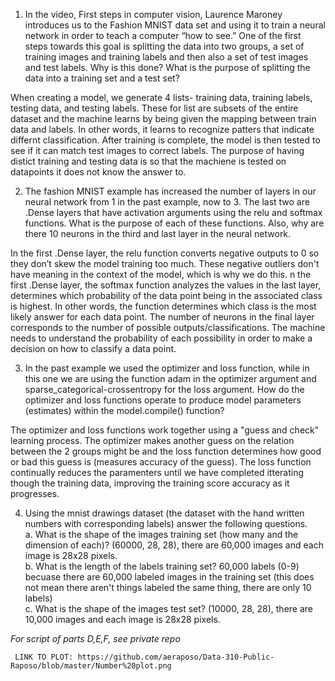 1. In the video, First steps in computer vision, Laurence Maroney introduces us to the Fashion MNIST data set and using it to train a neural network in order to teach a computer “how to see.”  One of the first steps towards this goal is splitting the data into two groups, a set of training images and training labels and then also a set of test images and test labels.  Why is this done?  What is the purpose of splitting the data into a training set and a test set?

When creating a model, we generate 4 lists- training data, training labels, testing data, and testing labels. These for list are subsets of the entire dataset and the machine learns by being given the mapping between train data and labels. In other words, it learns to recognize patters that indicate differnt classification. After training is complete, the model is then tested to see if it can match test images to correct labels. The purpose of having distict training and testing data is so that the machiene is tested on datapoints it does not know the answer to.

2. The fashion MNIST example has increased the number of layers in our neural network from 1 in the past example, now to 3.  The last two are .Dense layers that have activation arguments using the relu and softmax functions.  What is the purpose of each of these functions.  Also, why are there 10 neurons in the third and last layer in the neural network.

In the first .Dense layer, the relu function converts negative outputs to 0 so they don’t skew the model training too much. These negative outliers don't have meaning in the context of the model, which is why we do this.
n the first .Dense layer, the softmax function analyzes the values in the last layer, determines which probability of the data point being in the associated class is highest. In other words, the function determines which class is the most likely answer for each data point.
The number of neurons in the final layer corresponds to the number of possible outputs/classifications. The machine needs to understand the probability of each possibility in order to make a decision on how to classify a data point.

3. In the past example we used the optimizer and loss function, while in this one we are using the function adam in the optimizer argument and sparse_categorical-crossentropy for the loss argument.  How do the optimizer and loss functions operate to produce model parameters (estimates) within the model.compile() function?

The optimizer and loss functions work together using a "guess and check" learning process. The optimizer makes another guess on the relation between the 2 groups might be and the loss function determines how good or bad this guess is (measures accuracy of the guess). The loss function continually reduces the paramenters until we have completed itterating though the training data, improving the training score accuracy as it progresses.

4. Using the mnist drawings dataset (the dataset with the hand written numbers with corresponding labels) answer the following questions.
     <br /> a. What is the shape of the images training set (how many and the dimension of each)?
       (60000, 28, 28), there are 60,000 images and each image is 28x28 pixels.
     <br /> b. What is the length of the labels training set?
       60,000 labels (0-9) becuase there are 60,000 labeled images in the training set (this does not mean there aren't things labeled the same thing, there are only 10 labels)
     <br /> c. What is the shape of the images test set?
       (10000, 28, 28), there are 10,000 images and each image is 28x28 pixels.
       
 *For script of parts D,E,F, see private repo*
     
     LINK TO PLOT: https://github.com/aeraposo/Data-310-Public-Raposo/blob/master/Number%20plot.png
